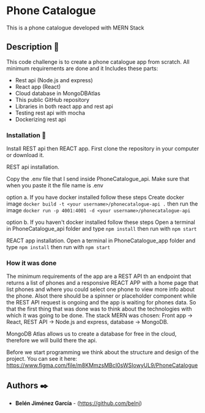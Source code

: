# Phone Catalogue

This is a phone catalogue developed with MERN Stack

## Description 🚀
This code challenge is to create a phone catalogue app from scratch. All minimum requirements are done and it Includes these parts:

-	Rest api (Node.js and express) 
-	React app (React)
- Cloud database in MongoDBAtlas
-	This public GitHub repository
-	Libraries in both react app and rest api
-	Testing rest api with mocha
-	Dockerizing rest api

### Installation 🔧
Install REST api then REACT app.
First clone the repository in your computer or download it.

REST api installation. 

Copy the .env file that I send inside PhoneCatalogue_api. Make sure that when you paste it the file name is .env

option a. If you have docker installed follow these steps
Create docker image `docker build -t <your username>/phonecatalogue-api .`
then run the image `docker run -p 4001:4001 -d <your username>/phonecatalogue-api`

option b. If you haven't docker installed follow these steps
Open a terminal in PhoneCatalogue_api folder and type `npm install`
then run with `npm start`

REACT app installation.
Open a terminal in PhoneCatalogue_app folder and type `npm install`
then run with `npm start`

### How it was done
The minimum requirements of the app are a REST API th an endpoint that returns a list of phones and a responsive REACT APP with a home page that list phones and where you could select one phone to view more info about the phone. Alsot there should be a spinner or placeholder component while the REST API request is ongoing and the app is waiting for phones data.
So that the first thing that was done was to think about the technologies with which it was going to be done. The stack MERN was chosen: Front app -> React, REST API -> Node.js and express, database -> MongoDB.

MongoDB Atlas allows us to create a database for free in the cloud, therefore we will build there the api. 

Before we start programming we think about the structure and design of the project. You can see it here: https://www.figma.com/file/m8KMmzsMBcI0sWSIowyUL9/PhoneCatalogue


## Authors ✒️
* **Belén Jiménez García** - (https://github.com/belnj)
